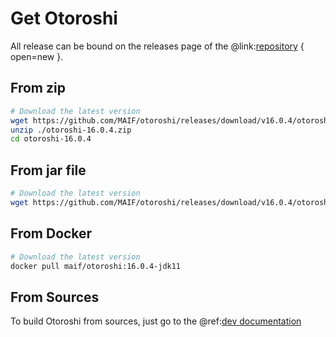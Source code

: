 # Get Otoroshi

All release can be bound on the releases page of the @link:[repository](https://github.com/MAIF/otoroshi/releases) { open=new }.

## From zip

```sh
# Download the latest version
wget https://github.com/MAIF/otoroshi/releases/download/v16.0.4/otoroshi-16.0.4.zip
unzip ./otoroshi-16.0.4.zip
cd otoroshi-16.0.4
```

## From jar file

```sh
# Download the latest version
wget https://github.com/MAIF/otoroshi/releases/download/v16.0.4/otoroshi.jar
```

## From Docker

```sh
# Download the latest version
docker pull maif/otoroshi:16.0.4-jdk11
```

## From Sources

To build Otoroshi from sources, just go to the @ref:[dev documentation](../dev.md)
